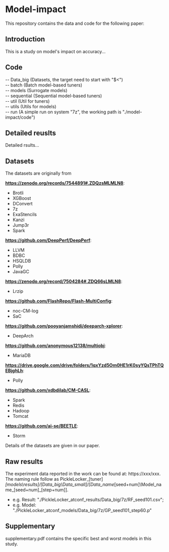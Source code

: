 # Model-impact
This repository contains the data and code for the following paper: 

## Introduction
This is a study on model's impact on accuracy...

## Code

-- Data_big (Datasets, the target need to start with "$<")<br>
-- batch (Batch model-based tuners) <br>
-- models (Surrogate models)<br>
-- sequential (Sequential model-based tuners)<br>
-- util (Util for tuners)<br>
-- utils (Utils for models)<br>
-- run (A simple run on system "7z", the working path is "./model-impact/code")


## Detailed reuslts
Detailed rsults...

## Datasets
The datasets are originally from 

**https://zenodo.org/records/7544891#.ZDQzsMLMLN8**:
   - Brotli
   - XGBoost
   - DConvert
   - 7z
   - ExaStencils
   - Kanzi
   - Jump3r
   - Spark
     
**https://github.com/DeepPerf/DeepPerf**:
   - LLVM
   - BDBC
   - HSQLDB
   - Polly
   - JavaGC
     
**https://zenodo.org/record/7504284#.ZDQ66sLMLN8**:
   - Lrzip
     
**https://github.com/FlashRepo/Flash-MultiConfig**:
   - noc-CM-log
   - SaC
     
**https://github.com/pooyanjamshidi/deeparch-xplorer**:
   - DeepArch
     
**https://github.com/anonymous12138/multiobj**:
   - MariaDB
     
**https://drive.google.com/drive/folders/1qxYzd5Om0HE1rK0syYQsTPhTQEBjghLh**:
   - Polly
     
**https://github.com/xdbdilab/CM-CASL**:
   - Spark
   - Redis
   - Hadoop
   - Tomcat
     
**https://github.com/ai-se/BEETLE**:
   - Storm

Details of the datasets are given in our paper.

## Raw results

The experiment data reported in the work can be found at: https://xxx/xxx. <br>
The naming rule follow as PickleLocker_[tuner]_[models\results]/[Data_big\Data_small]/[Data_name_[seed+num]\Model_name_[seed+num]_[step+num]].  <br>
- e.g. Result: "./PickleLocker_atconf_results/Data_big/7z/RF_seed101.csv"; 
- e.g. Model: "./PickleLocker_atconf_models/Data_big/7z/GP_seed101_step60.p"

## Supplementary
supplementary.pdf contains the specific best and worst models in this study.
